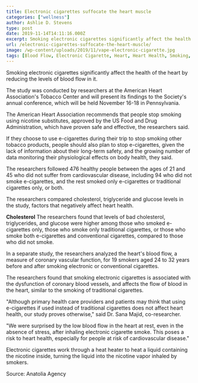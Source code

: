 ```yaml
---
title: Electronic cigarettes suffocate the heart muscle
categories: ["wellness"]
author: Ashlie D. Stevens
type: post
date: 2019-11-14T14:11:16.000Z
excerpt: Smoking electronic cigarettes significantly affect the health of the heart by reducing the levels of blood flow in it.
url: /electronic-cigarettes-suffocate-the-heart-muscle/
image: /wp-content/uploads/2019/11/vape-electronic-cigarette.jpg
tags: [Blood Flow, Electronic Cigarette, Heart, Heart Health, Smoking, Study]
---
```


Smoking electronic cigarettes significantly affect the health of the heart by reducing the levels of blood flow in it.

The study was conducted by researchers at the American Heart Association's Tobacco Center and will present its findings to the Society's annual conference, which will be held November 16-18 in Pennsylvania.

The American Heart Association recommends that people stop smoking using nicotine substitutes, approved by the US Food and Drug Administration, which have proven safe and effective, the researchers said.

If they choose to use e-cigarettes during their trip to stop smoking other tobacco products, people should also plan to stop e-cigarettes, given the lack of information about their long-term safety, and the growing number of data monitoring their physiological effects on body health, they said.

The researchers followed 476 healthy people between the ages of 21 and 45 who did not suffer from cardiovascular disease, including 94 who did not smoke e-cigarettes, and the rest smoked only e-cigarettes or traditional cigarettes only, or both.

The researchers compared cholesterol, triglyceride and glucose levels in the study, factors that negatively affect heart health.

**Cholesterol**
The researchers found that levels of bad cholesterol, triglycerides, and glucose were higher among those who smoked e-cigarettes only, those who smoke only traditional cigarettes, or those who smoke both e-cigarettes and conventional cigarettes, compared to those who did not smoke.

In a separate study, the researchers analyzed the heart's blood flow, a measure of coronary vascular function, for 19 smokers aged 24 to 32 years before and after smoking electronic or conventional cigarettes.

The researchers found that smoking electronic cigarettes is associated with the dysfunction of coronary blood vessels, and affects the flow of blood in the heart, similar to the smoking of traditional cigarettes.

"Although primary health care providers and patients may think that using e-cigarettes if used instead of traditional cigarettes does not affect heart health, our study proves otherwise," said Dr. Sana Majid, co-researcher.

"We were surprised by the low blood flow in the heart at rest, even in the absence of stress, after inhaling electronic cigarette smoke. This poses a risk to heart health, especially for people at risk of cardiovascular disease."

Electronic cigarettes work through a heat heater to heat a liquid containing the nicotine inside, turning the liquid into the nicotine vapor inhaled by smokers.

Source: Anatolia Agency
